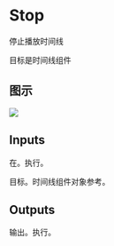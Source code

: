 # Stop

停止播放时间线

目标是时间线组件

## 图示

![]($-20221218-18284309.png)

## Inputs

在。执行。

目标。时间线组件对象参考。 

## Outputs

输出。执行。
